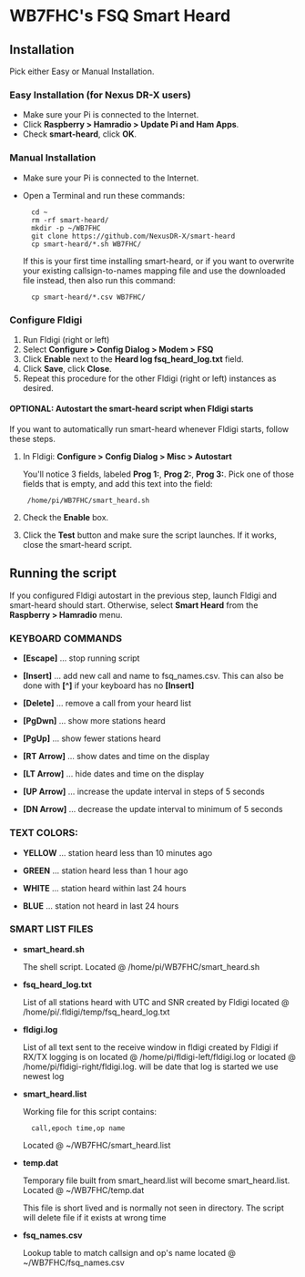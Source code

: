 # WB7FHC's FSQ Smart Heard

## Installation
Pick either Easy or Manual Installation.

### Easy Installation (for Nexus DR-X users)
- Make sure your Pi is connected to the Internet.
- Click __Raspberry > Hamradio > Update Pi and Ham Apps__.
- Check __smart-heard__, click __OK__.

### Manual Installation
- Make sure your Pi is connected to the Internet.
- Open a Terminal and run these commands:

		cd ~
		rm -rf smart-heard/
		mkdir -p ~/WB7FHC
		git clone https://github.com/NexusDR-X/smart-heard
		cp smart-heard/*.sh WB7FHC/

	If this is your first time installing smart-heard, or if you want to overwrite your existing callsign-to-names mapping file and use the downloaded file instead, then also run this command:
	
		cp smart-heard/*.csv WB7FHC/

### Configure Fldigi

1. Run Fldigi (right or left)
1. Select __Configure > Config Dialog > Modem > FSQ__
1. Click __Enable__ next to the __Heard log fsq_heard_log.txt__ field.
1. Click __Save__, click __Close__.
1. Repeat this procedure for the other Fldigi (right or left) instances as desired.

#### OPTIONAL: Autostart the smart-heard script when Fldigi starts

If you want to automatically run smart-heard whenever Fldigi starts, follow these steps.

1. In Fldigi: __Configure > Config Dialog > Misc > Autostart__

	You'll notice 3 fields, labeled __Prog 1:__, __Prog 2:__, __Prog 3:__. Pick one of those fields that is empty, and add this text into the field:
	
		/home/pi/WB7FHC/smart_heard.sh

1. Check the __Enable__ box.
1. Click the __Test__ button and make sure the script launches. If it works, close the smart-heard script.

## Running the script

If you configured Fldigi autostart in the previous step, launch Fldigi and smart-heard should start. Otherwise, select __Smart Heard__ from the __Raspberry > Hamradio__ menu.

### KEYBOARD COMMANDS

- __[Escape]__ … stop running script

- __[Insert]__ … add new call and name to fsq_names.csv. This can also be done with __[^]__ if your keyboard has no __[Insert]__

- __[Delete]__ … remove a call from your heard list

- __[PgDwn]__ … show more stations heard

- __[PgUp]__ … show fewer stations heard

- __[RT Arrow]__ … show dates and time on the display

- __[LT Arrow]__ … hide dates and time on the display

- __[UP Arrow]__ … increase the update interval in steps of 5 seconds

- __[DN Arrow]__ … decrease the update interval to minimum of 5 seconds

### TEXT COLORS:
- __YELLOW__ ... station heard less than 10 minutes ago

- __GREEN__  ... station heard less than 1 hour ago

- __WHITE__  ... station heard within last 24 hours

- __BLUE__   ... station not heard in last 24 hours

### SMART LIST FILES

- __smart_heard.sh__
     
	The shell script. Located @ /home/pi/WB7FHC/smart_heard.sh

- __fsq_heard_log.txt__

	List of all stations heard with UTC and SNR created by Fldigi located @ /home/pi/.fldigi/temp/fsq_heard_log.txt

- __fldigi<date>.log__
     
	List of all text sent to the receive window in fldigi created by Fldigi if RX/TX logging is on located @ /home/pi/fldigi-left/fldigi<date>.log or located @ /home/pi/fldigi-right/fldigi<date>.log. <date> will be date that log is started we use newest log

- __smart_heard.list__

	Working file for this script contains:

		call,epoch time,op name
   
   Located @ ~/WB7FHC/smart_heard.list

- __temp.dat__
     
   Temporary file built from smart_heard.list will become smart_heard.list. Located @ ~/WB7FHC/temp.dat

	This file is short lived and is normally not seen in directory. The script will delete file if it exists at wrong time

- __fsq_names.csv__

	Lookup table to match callsign and op's name located @ ~/WB7FHC/fsq_names.csv


